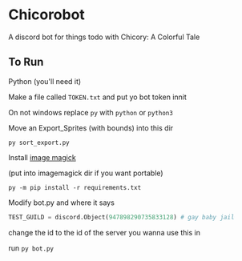 # Chicorobot

A discord bot for things todo with Chicory: A Colorful Tale

## To Run

Python (you'll need it)

Make a file called `TOKEN.txt` and put yo bot token innit

On not windows replace `py` with `python` or `python3`

Move an Export_Sprites (with bounds) into this dir

`py sort_export.py`

Install [image magick](https://imagemagick.org/script/download.php)

(put into imagemagick dir if you want portable)

`py -m pip install -r requirements.txt`

Modify bot.py and where it says

```py
TEST_GUILD = discord.Object(947898290735833128) # gay baby jail
```

change the id to the id of the server you wanna use this in

run `py bot.py`